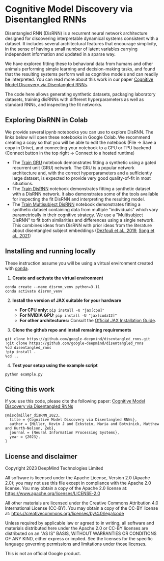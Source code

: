 # Cognitive Model Discovery via Disentangled RNNs

Disentangled RNN (DisRNN) is a recurrent neural network architecture designed
for discovering interpretable dynamical systems consistent with a dataset. It
includes several architectural features that encourage simplicity, in the sense
of having a small number of latent variables carrying independent information
and updated in a sparse way.

We have explored fitting these to behavioral data from humans and other animals
performing simple learning and decision-making tasks, and found that the
resulting systems perform well as cognitive models and can readily be
interpreted. You can read more about this work in our paper [Cognitive Model Discovery via Disentangled RNNs](https://proceedings.neurips.cc/paper_files/paper/2023/file/c194ced51c857ec2c1928b02250e0ac8-Paper-Conference.pdf).

The code here allows generating synthetic datasets, packaging laboratory
datasets, training disRNNs with different hyperparameters as well as standard
RNNs, and inspecting the fit networks.

## Exploring DisRNN in Colab

We provide several ipynb notebooks you can use to explore DisRNN. The links
below will open these notebooks in Google Colab. We recommend creating a copy so
that you will be able to edit the notebook (File -> Save a copy in Drive), and
connecting your notebook to a GPU or TPU backend (Connect button in the top
right -> Connect to a hosted runtime)

*   The
    [Train GRU](https://colab.research.google.com/github/google-deepmind/disentangled_rnns/blob/main/disentangled_rnns/notebooks/train_single_gru.ipynb)
    notebook demonstrates fitting a synthetic using a gated recurrent unit (GRU)
    network. The GRU is a popular network architecture and, with the correct
    hyperparameters and a sufficiently large dataset, is expected to provide
    very good quality-of-fit in most situations.
*   The
    [Train DisRNN](https://colab.research.google.com/github/google-deepmind/disentangled_rnns/blob/main/disentangled_rnns/notebooks/train_single_disrnn.ipynb)
    notebook demonstrates fitting a synthetic dataset with a DisRNN network. It
    also demonstrates some of the tools available for inspecting the fit DisRNN
    and interpreting the resulting model.
*   The
    [Train Multisubject DisRNN](https://colab.research.google.com/github/google-deepmind/disentangled_rnns/blob/main/disentangled_rnns/notebooks/train_multisubject_disrnn.ipynb])
    notebook demonstrates fitting a synthetic dataset containing data from
    multiple "individuals" which vary parametrically in their cognitive
    strategy. We use a "Multisubject DisRNN" to fit both similarities and
    differences using a single network. This combines ideas from DisRNN with
    prior ideas from the literature about disentangled subject embeddings
    ([Dezfouli et al., 2019](https://papers.nips.cc/paper_files/paper/2019/file/e077e1a544eec4f0307cf5c3c721d944-Paper.pdf),
    [Song et al., 2021](https://escholarship.org/uc/item/3wj7w4x7))

## Installing and running locally

These instruction assume you will be using a virtual environment created with
[conda](https://anaconda.org/anaconda/conda).

1. **Create and activate the virtual environment**
  ```shell
  conda create --name disrnn_venv python=3.11
  conda activate disrnn_venv
  ```

2. **Install the version of JAX suitable for your hardware**
    *   **For CPU only:** `pip install -U "jax[cpu]"`
    *   **For NVIDIA GPU:** `pip install -U "jax[cuda12]"`
    *   **For other architectures:** Consult the
        [Official JAX Installation Guide](https://github.com/jax-ml/jax#installation).

3. **Clone the github repo and install remaining requirements**
  ```shell
  git clone https://github.com/google-deepmind/disentangled_rnns.git
  !git clone https://github.com/google-deepmind/disentangled_rnns
  %cd disentangled_rnns
  !pip install .
  %cd ..
  ```

4. **Test your setup using the example script**
```shell
python example.py
```

## Citing this work

If you use this code, please cite the following paper:
[Cognitive Model Discovery via Disentangled RNNs](https://proceedings.neurips.cc/paper_files/paper/2023/file/c194ced51c857ec2c1928b02250e0ac8-Paper-Conference.pdf)

```
@misc{miller_disRNN_2023,
  title = {Cognitive Model Discovery via Disentangled RNNs},
  author = {Miller, Kevin J and Eckstein, Maria and Botvinick, Matthew and Kurth-Nelson, Zeb},
  journal = {Neural Information Processing Systems},
  year = {2023},
}
```
## License and disclaimer

Copyright 2023 DeepMind Technologies Limited

All software is licensed under the Apache License, Version 2.0 (Apache 2.0);
you may not use this file except in compliance with the Apache 2.0 license.
You may obtain a copy of the Apache 2.0 license at:
https://www.apache.org/licenses/LICENSE-2.0

All other materials are licensed under the Creative Commons Attribution 4.0
International License (CC-BY). You may obtain a copy of the CC-BY license at:
https://creativecommons.org/licenses/by/4.0/legalcode

Unless required by applicable law or agreed to in writing, all software and
materials distributed here under the Apache 2.0 or CC-BY licenses are
distributed on an "AS IS" BASIS, WITHOUT WARRANTIES OR CONDITIONS OF ANY KIND,
either express or implied. See the licenses for the specific language governing
permissions and limitations under those licenses.

This is not an official Google product.
